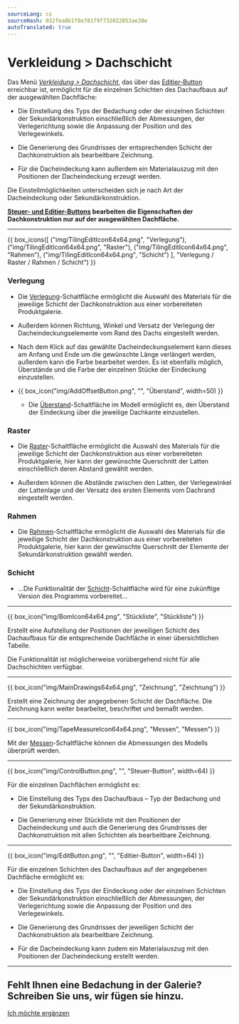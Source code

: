 ```yaml
---
sourceLang: cs
sourceHash: 032fea8b1f8e781f9f732022853ae38e
autoTranslated: true
---
```


# Verkleidung &gt; Dachschicht

<p>
  Das Menü <u><i>Verkleidung &gt; Dachschicht</i></u>, das über das <u>Editier-Button</u> erreichbar ist, ermöglicht für die einzelnen Schichten des Dachaufbaus auf der ausgewählten Dachfläche:
</p>

<ul>
  <li><p>Die Einstellung des Typs der Bedachung oder der einzelnen Schichten der Sekundärkonstruktion einschließlich der Abmessungen, der Verlegerichtung sowie die Anpassung der Position und des Verlegewinkels.</p></li>
  <li><p>Die Generierung des Grundrisses der entsprechenden Schicht der Dachkonstruktion als bearbeitbare Zeichnung.</p></li>
  <li><p>Für die Dacheindeckung kann außerdem ein Materialauszug mit den Positionen der Dacheindeckung erzeugt werden.</p></li>
</ul>

<p>
  Die Einstellmöglichkeiten unterscheiden sich je nach Art der Dacheindeckung oder Sekundärkonstruktion.
</p>

<p>
  <b><u>Steuer- und Editier-Buttons</u> bearbeiten die Eigenschaften der Dachkonstruktion nur auf der ausgewählten Dachfläche.</b>
</p>

<hr class="main"> <!-- Vodorovná čára jako oddělovač sekce -->

{{ box_icons([
  ("img/TilingEditIcon64x64.png", "Verlegung"),
  ("img/TilingEditIcon64x64.png", "Raster"),
  ("img/TilingEditIcon64x64.png", "Rahmen"),
  ("img/TilingEditIcon64x64.png", "Schicht")
], "Verlegung / Raster / Rahmen / Schicht") }}

<h3>Verlegung</h3>

<ul>
<li><p>
  Die <u>Verlegung</u>-Schaltfläche ermöglicht die Auswahl des Materials für die jeweilige Schicht der Dachkonstruktion aus einer vorbereiteten Produktgalerie.
  </p></li>
<li><p>Außerdem können Richtung, Winkel und Versatz der Verlegung der Dacheindeckungselemente vom Rand des Dachs eingestellt werden.
</p></li>

<li><p>
  Nach dem Klick auf das gewählte Dacheindeckungselement kann dieses am Anfang und Ende um die gewünschte Länge verlängert werden, außerdem kann die Farbe bearbeitet werden.
  Es ist ebenfalls möglich, Überstände und die Farbe der einzelnen Stücke der Eindeckung einzustellen.
</p></li>

<li><p>
{{ box_icon("img/AddOffsetButton.png", "", "Überstand", width=50) }}
</p></li>

<ul><li><p>
  Die <u>Überstand</u>-Schaltfläche im Modell ermöglicht es, den Überstand der Eindeckung über die jeweilige Dachkante einzustellen.
</p></li></ul>
</ul>

<h3>Raster</h3>

<ul>
<li><p>Die <u>Raster</u>-Schaltfläche ermöglicht die Auswahl des Materials für die jeweilige Schicht der Dachkonstruktion aus einer vorbereiteten Produktgalerie, hier kann der gewünschte Querschnitt der Latten einschließlich deren Abstand gewählt werden.
</p></li>

<li><p>Außerdem können die Abstände zwischen den Latten, der Verlegewinkel der Lattenlage und der Versatz des ersten Elements vom Dachrand eingestellt werden.
</p></li>
</ul>

<h3>Rahmen</h3>

<ul>
<li><p>
  Die <u>Rahmen</u>-Schaltfläche ermöglicht die Auswahl des Materials für die jeweilige Schicht der Dachkonstruktion aus einer vorbereiteten Produktgalerie, hier kann der gewünschte Querschnitt der Elemente der Sekundärkonstruktion gewählt werden.
  </p></li>
</ul>

<h3>Schicht</h3>
<ul>
<li><p>
  ...Die Funktionalität der <u>Schicht</u>-Schaltfläche wird für eine zukünftige Version des Programms vorbereitet...
</p></li>
</ul>

<hr class="main"> <!-- Vodorovná čára jako oddělovač sekce -->

{{ box_icon("img/BomIcon64x64.png", "Stückliste", "Stückliste") }}

<p>
  Erstellt eine Aufstellung der Positionen der jeweiligen Schicht des Dachaufbaus für die entsprechende Dachfläche in einer übersichtlichen Tabelle.
</p>

<p>
Die Funktionalität ist möglicherweise vorübergehend nicht für alle Dachschichten verfügbar.
</p>

<hr class="main"> <!-- Vodorovná čára jako oddělovač sekce -->

{{ box_icon("img/MainDrawings64x64.png", "Zeichnung", "Zeichnung") }}

<p>
  Erstellt eine Zeichnung der angegebenen Schicht der Dachfläche. Die Zeichnung kann weiter bearbeitet, beschriftet und bemaßt werden.
</p>

<hr class="main"> <!-- Vodorovná čára jako oddělovač sekce -->

{{ box_icon("img/TapeMeasureIcon64x64.png", "Messen", "Messen") }}

<p>
  Mit der <u>Messen</u>-Schaltfläche können die Abmessungen des Modells überprüft werden.
</p>

<hr class="main"> <!-- Vodorovná čára jako oddělovač sekce -->

{{ box_icon("img/ControlButton.png", "", "Steuer-Button", width=64) }}

<p>Für die einzelnen Dachflächen ermöglicht es:</p>

<ul>
  <li><p>Die Einstellung des Typs des Dachaufbaus – Typ der Bedachung und der Sekundärkonstruktion.</p></li>
  <li><p>Die Generierung einer Stückliste mit den Positionen der Dacheindeckung und auch die Generierung des Grundrisses der Dachkonstruktion mit allen Schichten als bearbeitbare Zeichnung.</p></li>
</ul>

<hr class="main"> <!-- Vodorovná čára jako oddělovač sekce -->

{{ box_icon("img/EditButton.png", "", "Editier-Button", width=64) }}

<p>Für die einzelnen Schichten des Dachaufbaus auf der angegebenen Dachfläche ermöglicht es:</p>

<ul>
  <li><p>Die Einstellung des Typs der Eindeckung oder der einzelnen Schichten der Sekundärkonstruktion einschließlich der Abmessungen, der Verlegerichtung sowie die Anpassung der Position und des Verlegewinkels.</p></li>
  <li><p>Die Generierung des Grundrisses der jeweiligen Schicht der Dachkonstruktion als bearbeitbare Zeichnung.</p></li>
  <li><p>Für die Dacheindeckung kann zudem ein Materialauszug mit den Positionen der Dacheindeckung erstellt werden.</p></li>
</ul>
<hr class="main"> <!-- Vodorovná čára jako oddělovač sekce -->

<h2>Fehlt Ihnen eine Bedachung in der Galerie? Schreiben Sie uns, wir fügen sie hinzu.</h2>
<a href="mailto:jiri.podval@histruct.com?subject=Dotaz na HiStruct konfigurátor budov" class="btn">
  Ich möchte ergänzen
</a>

<!-- product: HiStruct Roofs -->